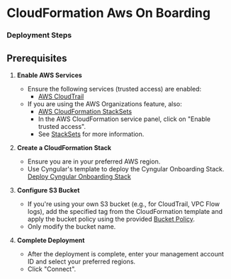 # CloudFormation Aws On Boarding

### Deployment Steps

## Prerequisites

1. **Enable AWS Services**
   - Ensure the following services (trusted access) are enabled:
     - [AWS CloudTrail](CloudTrail)
   - If you are using the AWS Organizations feature, also:
     - [AWS CloudFormation StackSets](CloudFormation_StackSets)
     - In the AWS CloudFormation service panel, click on "Enable trusted access".
     - See [StackSets](StackSets) for more information.

2. **Create a CloudFormation Stack**
   - Ensure you are in your preferred AWS region.
   - Use Cyngular's template to deploy the Cyngular Onboarding Stack. [Deploy Cyngular Onboarding Stack](Deploy_Cyngular_Onboarding_Stack)

4. **Configure S3 Bucket**
   - If you're using your own S3 bucket (e.g., for CloudTrail, VPC Flow logs), add the specified tag from the CloudFormation template and apply the bucket policy using the provided [Bucket Policy](Bucket_Policy).
   - Only modify the bucket name.

5. **Complete Deployment**
   - After the deployment is complete, enter your management account ID and select your preferred regions.
   - Click "Connect".


[CloudTrail]: https://us-east-1.console.aws.amazon.com/organizations/v2/home/services/CloudTrail
[CloudFormation_StackSets]: https://us-east-1.console.aws.amazon.com/organizations/v2/home/services/CloudFormation%20StackSets

[Deploy_Cyngular_Onboarding_Stack]: https://us-east-1.console.aws.amazon.com/cloudformation/home?region=us-east-1#/stacks/quickcreate?templateURL=https://cyngular-onboarding-templates.s3.amazonaws.com/stacks/CyngularOnBoarding.yaml&stackName=CyngularOnBoarding

[Bucket_Policy]: https://cyngular-onboarding-templates.s3.us-east-1.amazonaws.com/stacks/bucket-policy-s3-statement.json


[StackSets]: "https://docs.aws.amazon.com/AWSCloudFormation/latest/UserGuide/stacksets-prereqs.html"